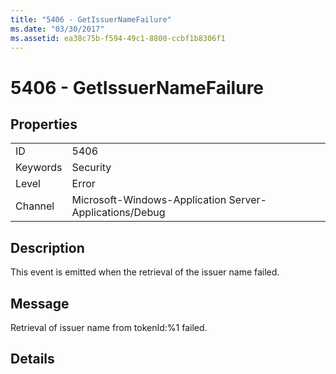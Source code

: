 ```yaml
---
title: "5406 - GetIssuerNameFailure"
ms.date: "03/30/2017"
ms.assetid: ea38c75b-f594-49c1-8800-ccbf1b8306f1
---
```

# 5406 - GetIssuerNameFailure
## Properties  
  
|||  
|-|-|  
|ID|5406|  
|Keywords|Security|  
|Level|Error|  
|Channel|Microsoft-Windows-Application Server-Applications/Debug|  
  
## Description  
 This event is emitted when the retrieval of the issuer name failed.  
  
## Message  
 Retrieval of issuer name from tokenId:%1 failed.  
  
## Details
